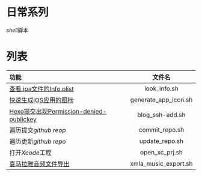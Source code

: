 # 日常系列
*shell*脚本

# 列表

|功能|文件名|
|:--|:-:|
|[查看.ipa文件的Info.plist](http://www.iosugar.com/2016/11/30/View-the-Info.plist-of-the-.ipa-file/) | look_info.sh |
|[快速生成iOS应用的图标](http://www.iosugar.com/2016/12/08/Quickly-generate-icons-for-iOS-apps/)|generate_app_icon.sh|
|[Hexo提交出现Permission-denied-publickey](http://www.iosugar.com/2016/11/24/Hexo-commit-exists-Permission-denied-publickey/)|blog_ssh-add.sh|
|遍历提交*github reop*|commit_repo.sh|
|遍历更新*github repo*|update_repo.sh|
|打开*Xcode*工程|open_xc_prj.sh|
|[喜马拉雅音频文件导出](http://www.iosugar.com/2017/02/18/Himalayan-audio-file-export/)|xmla_music_export.sh|


